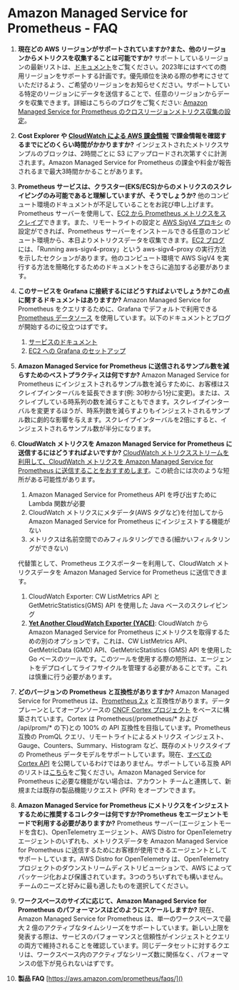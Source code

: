 # Amazon Managed Service for Prometheus - FAQ

1. **現在どの AWS リージョンがサポートされていますか?また、他のリージョンからメトリクスを収集することは可能ですか?** サポートしているリージョンの最新リストは、[ドキュメント](https://docs.aws.amazon.com/prometheus/latest/userguide/what-is-Amazon-Managed-Service-Prometheus.html)をご覧ください。2023年にはすべての商用リージョンをサポートする計画です。優先順位を決める際の参考にさせていただけるよう、ご希望のリージョンをお知らせください。サポートしている特定のリージョンにデータを送信することで、任意のリージョンからデータを収集できます。詳細はこちらのブログをご覧ください: [Amazon Managed Service for Prometheus のクロスリージョンメトリクス収集の設定](https://aws.amazon.com/blogs/opensource/set-up-cross-region-metrics-collection-for-amazon-managed-service-for-prometheus-workspaces/)。

1. **Cost Explorer や [CloudWatch による AWS 課金情報](https://docs.aws.amazon.com/AmazonCloudWatch/latest/monitoring/gs_monitor_estimated_charges_with_cloudwatch.html) で課金情報を確認するまでにどのくらい時間がかかりますか?** 
   インジェストされたメトリクスサンプルのブロックは、2時間ごとに S3 にアップロードされ次第すぐに計測されます。Amazon Managed Service for Prometheus の課金や料金が報告されるまで最大3時間かかることがあります。

1. **Prometheus サービスは、クラスター(EKS/ECS)からのメトリクスのスクレイピングのみ可能であると理解していますが、そうでしょうか?**
   他のコンピュート環境のドキュメントが不足していることをお詫び申し上げます。Prometheus サーバーを使用して、[EC2 から Prometheus メトリクスをスクレイプ](https://aws.amazon.com/blogs/opensource/using-amazon-managed-service-for-prometheus-to-monitor-ec2-environments/)できます。また、リモートライトの設定と [AWS SigV4 プロキシ](https://github.com/awslabs/aws-sigv4-proxy) の設定ができれば、Prometheus サーバーをインストールできる任意のコンピュート環境から、本日よりメトリクスデータを収集できます。[EC2 ブログ](https://aws.amazon.com/blogs/opensource/using-amazon-managed-service-for-prometheus-to-monitor-ec2-environments/) には、「Running aws-sigv4-proxy」という aws-sigv4-proxy の実行方法を示したセクションがあります。他のコンピュート環境で AWS SigV4 を実行する方法を簡略化するためのドキュメントをさらに追加する必要があります。 

1. **このサービスを Grafana に接続するにはどうすればよいでしょうか?この点に関するドキュメントはありますか?**
   Amazon Managed Service for Prometheus をクエリするために、Grafana でデフォルトで利用できる [Prometheus データソース](https://grafana.com/docs/grafana/latest/datasources/prometheus/) を使用しています。以下のドキュメントとブログが開始するのに役立つはずです。

   1. [サービスのドキュメント](https://docs.aws.amazon.com/prometheus/latest/userguide/AMP-onboard-query.html)
   1. [EC2 への Grafana のセットアップ](https://aws.amazon.com/blogs/opensource/setting-up-grafana-on-ec2-to-query-metrics-from-amazon-managed-service-for-prometheus/)

1. **Amazon Managed Service for Prometheus に送信されるサンプル数を減らすためのベストプラクティスは何ですか?**
   Amazon Managed Service for Prometheus にインジェストされるサンプル数を減らすために、お客様はスクレイプインターバルを延長できます(例: 30秒から1分に変更)。または、スクレイプしている時系列の数を減らすこともできます。スクレイプインターバルを変更するほうが、時系列数を減らすよりもインジェストされるサンプル数に劇的な影響を与えます。スクレイプインターバルを2倍にすると、インジェストされるサンプル数が半分になります。

1. **CloudWatch メトリクスを Amazon Managed Service for Prometheus に送信するにはどうすればよいですか?**
   [CloudWatch メトリクスストリームを利用して、CloudWatch メトリクスを Amazon Managed Service for Prometheus に送信することをおすすめします](/observability-best-practices/ja/recipes/recipes/lambda-cw-metrics-go-amp/)。この統合には次のような短所がある可能性があります。

   1. Amazon Managed Service for Prometheus API を呼び出すために Lambda 関数が必要
   1. CloudWatch メトリクスにメタデータ(AWS タグなど)を付加してから Amazon Managed Service for Prometheus にインジェストする機能がない
   1. メトリクスは名前空間でのみフィルタリングできる(細かいフィルタリングができない)

   代替策として、Prometheus エクスポーターを利用して、CloudWatch メトリクスデータを Amazon Managed Service for Prometheus に送信できます。

   1. CloudWatch Exporter: CW ListMetrics API と GetMetricStatistics(GMS) API を使用した Java ベースのスクレイピング
   1. [**Yet Another CloudWatch Exporter (YACE)**](https://github.com/nerdswords/yet-another-cloudwatch-exporter): CloudWatch から Amazon Managed Service for Prometheus にメトリクスを取得するための別のオプションです。これは、CW ListMetrics API、GetMetricData (GMD) API、GetMetricStatistics (GMS) API を使用した Go ベースのツールです。このツールを使用する際の短所は、エージェントをデプロイしてライフサイクルを管理する必要があることです。これは慎重に行う必要があります。

1. **どのバージョンの Prometheus と互換性がありますか?**
   Amazon Managed Service for Prometheus は、[Prometheus 2.x](https://github.com/prometheus/prometheus/blob/main/RELEASE.md) と互換性があります。データプレーンとしてオープンソースの [CNCF Cortex プロジェクト](https://cortexmetrics.io/) をベースに構築されています。Cortex は Prometheus(/prometheus/* および /api/prom/* の下)との 100% の API 互換性を目指しています。Prometheus 互換の PromQL クエリ、リモートライトによるメトリクス インジェスト、Gauge、Counters、Summary、Histogram など、既存のメトリクスタイプの Prometheus データモデルをサポートしています。現在、[すべての Cortex API](https://cortexmetrics.io/docs/api/) を公開しているわけではありません。サポートしている互換 API のリストは[こちら](https://docs.aws.amazon.com/prometheus/latest/userguide/AMP-APIReference.html)をご覧ください。Amazon Managed Service for Prometheus に必要な機能がない場合は、アカウント チームと連携して、新規または既存の製品機能リクエスト (PFR) をオープンできます。

1. **Amazon Managed Service for Prometheus にメトリクスをインジェストするために推奨するコレクターは何ですか?Prometheus をエージェントモードで利用する必要がありますか?**
   Prometheus サーバー(エージェントモードを含む)、OpenTelemetry エージェント、AWS Distro for OpenTelemetry エージェントのいずれも、メトリクスデータを Amazon Managed Service for Prometheus に送信するためにお客様が使用できるエージェントとしてサポートしています。AWS Distro for OpenTelemetry は、OpenTelemetry プロジェクトのダウンストリームディストリビューションで、AWS によってパッケージ化および保護されています。3つのうちいずれでも構いません。チームのニーズと好みに最も適したものを選択してください。

1. **ワークスペースのサイズに応じて、Amazon Managed Service for Prometheus のパフォーマンスはどのようにスケールしますか?**
   現在、Amazon Managed Service for Prometheus は、単一のワークスペースで最大 2 億のアクティブなタイムシリーズをサポートしています。新しい上限を発表する際は、サービスのパフォーマンスと信頼性がインジェストとクエリの両方で維持されることを確認しています。同じデータセットに対するクエリは、ワークスペース内のアクティブなシリーズ数に関係なく、パフォーマンスの低下が見られないはずです。

1. **製品 FAQ** [https://aws.amazon.com/prometheus/faqs/]()
